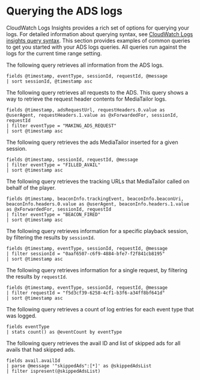 # Querying the ADS logs<a name="querying-the-ads-logs"></a>

CloudWatch Logs Insights provides a rich set of options for querying your logs\. For detailed information about querying syntax, see [CloudWatch Logs insights query syntax](https://docs.aws.amazon.com/AmazonCloudWatch/latest/logs/CWL_QuerySyntax.html)\. This section provides examples of common queries to get you started with your ADS logs queries\. All queries run against the logs for the current time range setting\.

The following query retrieves all information from the ADS logs\. 

```
fields @timestamp, eventType, sessionId, requestId, @message
| sort sessionId, @timestamp asc
```

The following query retrieves all requests to the ADS\. This query shows a way to retrieve the request header contents for MediaTailor logs\. 

```
fields @timestamp, adsRequestUrl, requestHeaders.0.value as @userAgent, requestHeaders.1.value as @xForwardedFor, sessionId, requestId
| filter eventType = "MAKING_ADS_REQUEST"
| sort @timestamp asc
```

The following query retrieves the ads MediaTailor inserted for a given session\.

```
fields @timestamp, sessionId, requestId, @message
| filter eventType = "FILLED_AVAIL"
| sort @timestamp asc
```

The following query retrieves the tracking URLs that MediaTailor called on behalf of the player\.

```
fields @timestamp, beaconInfo.trackingEvent, beaconInfo.beaconUri, beaconInfo.headers.0.value as @userAgent, beaconInfo.headers.1.value as @xForwardedFor, sessionId, requestId
| filter eventType = "BEACON_FIRED"
| sort @timestamp asc
```

The following query retrieves information for a specific playback session, by filtering the results by `sessionId`\. 

```
fields @timestamp, eventType, sessionId, requestId, @message
| filter sessionId = "0aaf6507-c6f9-4884-bfe7-f2f841cb8195"
| sort @timestamp asc
```

The following query retrieves information for a single request, by filtering the results by `requestId`\.

```
fields @timestamp, eventType, sessionId, requestId, @message
| filter requestId = "f5d3cf39-6258-4cf1-b3f6-a34ff8bf641d"
| sort @timestamp asc
```

The following query retrieves a count of log entries for each event type that was logged\.

```
fields eventType
| stats count() as @eventCount by eventType
```

The following query retrieves the avail ID and list of skipped ads for all avails that had skipped ads\.

```
fields avail.availId
| parse @message '"skippedAds":[*]' as @skippedAdsList
| filter ispresent(@skippedAdsList)
```